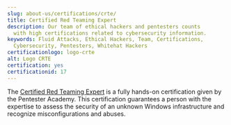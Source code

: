 ```yaml
---
slug: about-us/certifications/crte/
title: Certified Red Teaming Expert
description: Our team of ethical hackers and pentesters counts
  with high certifications related to cybersecurity information.
keywords: Fluid Attacks, Ethical Hackers, Team, Certifications,
  Cybersecurity, Pentesters, Whitehat Hackers
certificationlogo: logo-crte
alt: Logo CRTE
certification: yes
certificationid: 17
---
```


The [Certified Red Teaming Expert](https://www.pentesteracademy.com/redteamlab)
is a fully hands-on certification
given by the Pentester Academy.
This certification guarantees a person
with the expertise to assess the security
of an unknown Windows infrastructure
and recognize misconfigurations and abuses.
